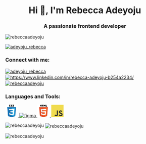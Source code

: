 <h1 align="center">Hi 👋, I'm Rebecca Adeyoju</h1>
<h3 align="center">A passionate frontend developer</h3>

<p align="left"> <img src="https://komarev.com/ghpvc/?username=rebeccaadeyoju&label=Profile%20views&color=0e75b6&style=flat" alt="rebeccaadeyoju" /> </p>

<p align="left"> <a href="https://twitter.com/adeyoju_rebecca" target="blank"><img src="https://img.shields.io/twitter/follow/adeyoju_rebecca?logo=twitter&style=for-the-badge" alt="adeyoju_rebecca" /></a> </p>

<h3 align="left">Connect with me:</h3>
<p align="left">
<a href="https://twitter.com/adeyoju_rebecca" target="blank"><img align="center" src="https://raw.githubusercontent.com/rahuldkjain/github-profile-readme-generator/master/src/images/icons/Social/twitter.svg" alt="adeyoju_rebecca" height="30" width="40" /></a>
<a href="https://linkedin.com/in/https://www.linkedin.com/in/rebecca-adeyoju-b254a2234/" target="blank"><img align="center" src="https://raw.githubusercontent.com/rahuldkjain/github-profile-readme-generator/master/src/images/icons/Social/linked-in-alt.svg" alt="https://www.linkedin.com/in/rebecca-adeyoju-b254a2234/" height="30" width="40" /></a>
<a href="https://www.behance.net/rebeccaadeyoju" target="blank"><img align="center" src="https://raw.githubusercontent.com/rahuldkjain/github-profile-readme-generator/master/src/images/icons/Social/behance.svg" alt="rebeccaadeyoju" height="30" width="40" /></a>
</p>

<h3 align="left">Languages and Tools:</h3>
<p align="left"> <a href="https://www.w3schools.com/css/" target="_blank" rel="noreferrer"> <img src="https://raw.githubusercontent.com/devicons/devicon/master/icons/css3/css3-original-wordmark.svg" alt="css3" width="40" height="40"/> </a> <a href="https://www.figma.com/" target="_blank" rel="noreferrer"> <img src="https://www.vectorlogo.zone/logos/figma/figma-icon.svg" alt="figma" width="40" height="40"/> </a> <a href="https://www.w3.org/html/" target="_blank" rel="noreferrer"> <img src="https://raw.githubusercontent.com/devicons/devicon/master/icons/html5/html5-original-wordmark.svg" alt="html5" width="40" height="40"/> </a> <a href="https://developer.mozilla.org/en-US/docs/Web/JavaScript" target="_blank" rel="noreferrer"> <img src="https://raw.githubusercontent.com/devicons/devicon/master/icons/javascript/javascript-original.svg" alt="javascript" width="40" height="40"/> </a> </p>

<p><img align="left" src="https://github-readme-stats.vercel.app/api/top-langs?username=rebeccaadeyoju&show_icons=true&locale=en&layout=compact" alt="rebeccaadeyoju" /></p>

<p>&nbsp;<img align="center" src="https://github-readme-stats.vercel.app/api?username=rebeccaadeyoju&show_icons=true&locale=en" alt="rebeccaadeyoju" /></p>

<p><img align="center" src="https://github-readme-streak-stats.herokuapp.com/?user=rebeccaadeyoju&" alt="rebeccaadeyoju" /></p>

